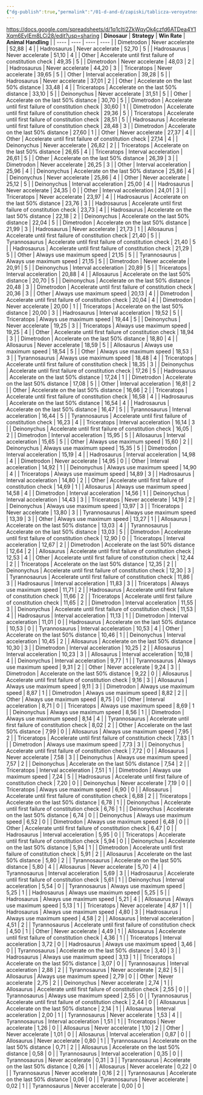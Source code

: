 ```yaml
---
{"dg-publish":true,"permalink":"/01-d-and-d/zapiski/tablicza-veroyatnostej-pobedy-v-skachkah/","created":"2024-11-09T09:06:49.811+03:00","updated":"2024-01-16T21:42:00.260+03:00"}
---
```



https://docs.google.com/spreadsheets/d/1q1cIti2ZkWqyOk4czfd6ATDea4Y1Xqm6EyIEm8LCi28/edit?usp=sharing
| **Dinosaur** | **Strategy** | **Win Rate** | **Animal Handling** |
| ---- | ---- | ---- | ---- |
| Dimetrodon | Never accelerate | 52,88 | 4 |
| Hadrosaurus | Never accelerate | 52,70 | 5 |
| Hadrosaurus | Never accelerate | 51,10 | 4 |
| Other | Accelerate until first failure of constitution check | 49,35 | 5 |
| Dimetrodon | Never accelerate | 48,03 | 2 |
| Hadrosaurus | Never accelerate | 44,20 | 3 |
| Triceratops | Never accelerate | 39,65 | 5 |
| Other | Interval acceleration | 39,28 | 5 |
| Hadrosaurus | Never accelerate | 37,01 | 2 |
| Other | Accelerate on the last 50% distance | 33,48 | 4 |
| Triceratops | Accelerate on the last 50% distance | 33,10 | 5 |
| Deinonychus | Never accelerate | 31,51 | 5 |
| Other | Accelerate on the last 50% distance | 30,70 | 5 |
| Dimetrodon | Accelerate until first failure of constitution check | 30,60 | 1 |
| Dimetrodon | Accelerate until first failure of constitution check | 29,36 | 5 |
| Triceratops | Accelerate until first failure of constitution check | 28,51 | 5 |
| Hadrosaurus | Accelerate until first failure of constitution check | 28,48 | 3 |
| Dimetrodon | Accelerate on the last 50% distance | 27,60 | 1 |
| Other | Never accelerate | 27,37 | 4 |
| Other | Accelerate until first failure of constitution check | 27,14 | 4 |
| Deinonychus | Never accelerate | 26,82 | 2 |
| Triceratops | Accelerate on the last 50% distance | 26,65 | 4 |
| Triceratops | Interval acceleration | 26,61 | 5 |
| Other | Accelerate on the last 50% distance | 26,39 | 3 |
| Dimetrodon | Never accelerate | 26,25 | 3 |
| Other | Interval acceleration | 25,96 | 4 |
| Deinonychus | Accelerate on the last 50% distance | 25,86 | 4 |
| Deinonychus | Never accelerate | 25,86 | 4 |
| Other | Never accelerate | 25,12 | 5 |
| Deinonychus | Interval acceleration | 25,00 | 4 |
| Hadrosaurus | Never accelerate | 24,35 | 0 |
| Other | Interval acceleration | 24,01 | 3 |
| Triceratops | Never accelerate | 23,97 | 4 |
| Hadrosaurus | Accelerate on the last 50% distance | 23,76 | 3 |
| Hadrosaurus | Accelerate until first failure of constitution check | 23,73 | 4 |
| Hadrosaurus | Accelerate on the last 50% distance | 22,18 | 2 |
| Deinonychus | Accelerate on the last 50% distance | 22,04 | 5 |
| Dimetrodon | Accelerate on the last 50% distance | 21,99 | 3 |
| Hadrosaurus | Never accelerate | 21,73 | 1 |
| Allosaurus | Accelerate until first failure of constitution check | 21,40 | 5 |
| Tyrannosaurus | Accelerate until first failure of constitution check | 21,40 | 5 |
| Hadrosaurus | Accelerate until first failure of constitution check | 21,29 | 5 |
| Other | Always use maximum speed | 21,15 | 5 |
| Tyrannosaurus | Always use maximum speed | 21,15 | 5 |
| Dimetrodon | Never accelerate | 20,91 | 5 |
| Deinonychus | Interval acceleration | 20,89 | 5 |
| Triceratops | Interval acceleration | 20,88 | 4 |
| Allosaurus | Accelerate on the last 50% distance | 20,70 | 5 |
| Deinonychus | Accelerate on the last 50% distance | 20,48 | 3 |
| Dimetrodon | Accelerate until first failure of constitution check | 20,36 | 3 |
| Other | Always use maximum speed | 20,13 | 4 |
| Dimetrodon | Accelerate until first failure of constitution check | 20,04 | 4 |
| Dimetrodon | Never accelerate | 20,00 | 1 |
| Triceratops | Accelerate on the last 50% distance | 20,00 | 3 |
| Hadrosaurus | Interval acceleration | 19,52 | 5 |
| Triceratops | Always use maximum speed | 19,44 | 5 |
| Deinonychus | Never accelerate | 19,25 | 3 |
| Triceratops | Always use maximum speed | 19,25 | 4 |
| Other | Accelerate until first failure of constitution check | 18,94 | 3 |
| Dimetrodon | Accelerate on the last 50% distance | 18,80 | 4 |
| Allosaurus | Never accelerate | 18,59 | 5 |
| Allosaurus | Always use maximum speed | 18,54 | 5 |
| Other | Always use maximum speed | 18,53 | 3 |
| Tyrannosaurus | Always use maximum speed | 18,48 | 4 |
| Triceratops | Accelerate until first failure of constitution check | 18,35 | 3 |
| Deinonychus | Accelerate until first failure of constitution check | 17,26 | 5 |
| Hadrosaurus | Accelerate on the last 50% distance | 17,24 | 1 |
| Dimetrodon | Accelerate on the last 50% distance | 17,08 | 5 |
| Other | Interval acceleration | 16,81 | 2 |
| Other | Accelerate on the last 50% distance | 16,66 | 2 |
| Triceratops | Accelerate until first failure of constitution check | 16,58 | 4 |
| Hadrosaurus | Accelerate on the last 50% distance | 16,54 | 4 |
| Hadrosaurus | Accelerate on the last 50% distance | 16,47 | 5 |
| Tyrannosaurus | Interval acceleration | 16,44 | 5 |
| Tyrannosaurus | Accelerate until first failure of constitution check | 16,23 | 4 |
| Triceratops | Interval acceleration | 16,14 | 3 |
| Deinonychus | Accelerate until first failure of constitution check | 16,05 | 2 |
| Dimetrodon | Interval acceleration | 15,95 | 5 |
| Allosaurus | Interval acceleration | 15,65 | 5 |
| Other | Always use maximum speed | 15,60 | 2 |
| Deinonychus | Always use maximum speed | 15,35 | 5 |
| Dimetrodon | Interval acceleration | 15,19 | 4 |
| Hadrosaurus | Interval acceleration | 14,98 | 4 |
| Dimetrodon | Never accelerate | 14,95 | 0 |
| Other | Interval acceleration | 14,92 | 1 |
| Deinonychus | Always use maximum speed | 14,90 | 4 |
| Triceratops | Always use maximum speed | 14,89 | 3 |
| Hadrosaurus | Interval acceleration | 14,80 | 2 |
| Other | Accelerate until first failure of constitution check | 14,69 | 1 |
| Allosaurus | Always use maximum speed | 14,58 | 4 |
| Dimetrodon | Interval acceleration | 14,56 | 1 |
| Deinonychus | Interval acceleration | 14,43 | 3 |
| Triceratops | Never accelerate | 14,19 | 2 |
| Deinonychus | Always use maximum speed | 13,97 | 3 |
| Triceratops | Never accelerate | 13,80 | 3 |
| Tyrannosaurus | Always use maximum speed | 13,39 | 3 |
| Other | Always use maximum speed | 13,27 | 1 |
| Allosaurus | Accelerate on the last 50% distance | 13,03 | 4 |
| Tyrannosaurus | Accelerate on the last 50% distance | 13,03 | 5 |
| Dimetrodon | Accelerate until first failure of constitution check | 12,90 | 0 |
| Triceratops | Interval acceleration | 12,67 | 2 |
| Dimetrodon | Accelerate on the last 50% distance | 12,64 | 2 |
| Allosaurus | Accelerate until first failure of constitution check | 12,53 | 4 |
| Other | Accelerate until first failure of constitution check | 12,44 | 2 |
| Triceratops | Accelerate on the last 50% distance | 12,35 | 2 |
| Deinonychus | Accelerate until first failure of constitution check | 12,30 | 3 |
| Tyrannosaurus | Accelerate until first failure of constitution check | 11,86 | 3 |
| Hadrosaurus | Interval acceleration | 11,83 | 3 |
| Triceratops | Always use maximum speed | 11,71 | 2 |
| Hadrosaurus | Accelerate until first failure of constitution check | 11,66 | 2 |
| Triceratops | Accelerate until first failure of constitution check | 11,65 | 2 |
| Dimetrodon | Interval acceleration | 11,55 | 3 |
| Deinonychus | Accelerate until first failure of constitution check | 11,53 | 4 |
| Hadrosaurus | Interval acceleration | 11,13 | 1 |
| Dimetrodon | Interval acceleration | 11,01 | 0 |
| Hadrosaurus | Accelerate on the last 50% distance | 10,53 | 0 |
| Tyrannosaurus | Interval acceleration | 10,53 | 4 |
| Other | Accelerate on the last 50% distance | 10,46 | 1 |
| Deinonychus | Interval acceleration | 10,45 | 2 |
| Allosaurus | Accelerate on the last 50% distance | 10,30 | 3 |
| Dimetrodon | Interval acceleration | 10,25 | 2 |
| Allosaurus | Interval acceleration | 10,23 | 3 |
| Allosaurus | Interval acceleration | 10,18 | 4 |
| Deinonychus | Interval acceleration | 9,77 | 1 |
| Tyrannosaurus | Always use maximum speed | 9,31 | 2 |
| Other | Never accelerate | 9,24 | 3 |
| Dimetrodon | Accelerate on the last 50% distance | 9,22 | 0 |
| Allosaurus | Accelerate until first failure of constitution check | 9,16 | 3 |
| Allosaurus | Always use maximum speed | 9,11 | 3 |
| Dimetrodon | Always use maximum speed | 8,87 | 1 |
| Dimetrodon | Always use maximum speed | 8,82 | 2 |
| Other | Always use maximum speed | 8,75 | 0 |
| Other | Interval acceleration | 8,71 | 0 |
| Triceratops | Always use maximum speed | 8,69 | 1 |
| Deinonychus | Always use maximum speed | 8,56 | 1 |
| Dimetrodon | Always use maximum speed | 8,14 | 4 |
| Tyrannosaurus | Accelerate until first failure of constitution check | 8,02 | 2 |
| Other | Accelerate on the last 50% distance | 7,99 | 0 |
| Allosaurus | Always use maximum speed | 7,95 | 2 |
| Triceratops | Accelerate until first failure of constitution check | 7,83 | 1 |
| Dimetrodon | Always use maximum speed | 7,73 | 3 |
| Deinonychus | Accelerate until first failure of constitution check | 7,72 | 0 |
| Allosaurus | Never accelerate | 7,58 | 3 |
| Deinonychus | Always use maximum speed | 7,57 | 2 |
| Deinonychus | Accelerate on the last 50% distance | 7,54 | 2 |
| Triceratops | Interval acceleration | 7,51 | 1 |
| Dimetrodon | Always use maximum speed | 7,24 | 5 |
| Hadrosaurus | Accelerate until first failure of constitution check | 7,20 | 0 |
| Deinonychus | Never accelerate | 7,19 | 0 |
| Triceratops | Always use maximum speed | 6,90 | 0 |
| Allosaurus | Accelerate until first failure of constitution check | 6,88 | 2 |
| Triceratops | Accelerate on the last 50% distance | 6,78 | 1 |
| Deinonychus | Accelerate until first failure of constitution check | 6,76 | 1 |
| Deinonychus | Accelerate on the last 50% distance | 6,74 | 0 |
| Deinonychus | Always use maximum speed | 6,52 | 0 |
| Dimetrodon | Always use maximum speed | 6,48 | 0 |
| Other | Accelerate until first failure of constitution check | 6,47 | 0 |
| Hadrosaurus | Interval acceleration | 5,95 | 0 |
| Triceratops | Accelerate until first failure of constitution check | 5,94 | 0 |
| Deinonychus | Accelerate on the last 50% distance | 5,94 | 1 |
| Dimetrodon | Accelerate until first failure of constitution check | 5,91 | 2 |
| Allosaurus | Accelerate on the last 50% distance | 5,80 | 2 |
| Tyrannosaurus | Accelerate on the last 50% distance | 5,80 | 4 |
| Allosaurus | Never accelerate | 5,70 | 4 |
| Tyrannosaurus | Interval acceleration | 5,69 | 3 |
| Hadrosaurus | Accelerate until first failure of constitution check | 5,61 | 1 |
| Deinonychus | Interval acceleration | 5,54 | 0 |
| Tyrannosaurus | Always use maximum speed | 5,25 | 1 |
| Hadrosaurus | Always use maximum speed | 5,25 | 5 |
| Hadrosaurus | Always use maximum speed | 5,21 | 4 |
| Allosaurus | Always use maximum speed | 5,13 | 1 |
| Triceratops | Never accelerate | 4,87 | 1 |
| Hadrosaurus | Always use maximum speed | 4,80 | 3 |
| Hadrosaurus | Always use maximum speed | 4,58 | 2 |
| Allosaurus | Interval acceleration | 4,51 | 2 |
| Tyrannosaurus | Accelerate until first failure of constitution check | 4,50 | 1 |
| Other | Never accelerate | 4,49 | 1 |
| Allosaurus | Accelerate until first failure of constitution check | 4,36 | 1 |
| Triceratops | Interval acceleration | 3,72 | 0 |
| Hadrosaurus | Always use maximum speed | 3,46 | 0 |
| Tyrannosaurus | Accelerate on the last 50% distance | 3,40 | 3 |
| Hadrosaurus | Always use maximum speed | 3,13 | 1 |
| Triceratops | Accelerate on the last 50% distance | 3,07 | 0 |
| Tyrannosaurus | Interval acceleration | 2,88 | 2 |
| Tyrannosaurus | Never accelerate | 2,82 | 5 |
| Allosaurus | Always use maximum speed | 2,79 | 0 |
| Other | Never accelerate | 2,75 | 2 |
| Deinonychus | Never accelerate | 2,74 | 1 |
| Allosaurus | Accelerate until first failure of constitution check | 2,55 | 0 |
| Tyrannosaurus | Always use maximum speed | 2,55 | 0 |
| Tyrannosaurus | Accelerate until first failure of constitution check | 2,44 | 0 |
| Allosaurus | Accelerate on the last 50% distance | 2,14 | 1 |
| Allosaurus | Interval acceleration | 2,00 | 1 |
| Tyrannosaurus | Never accelerate | 1,53 | 4 |
| Tyrannosaurus | Interval acceleration | 1,51 | 1 |
| Triceratops | Never accelerate | 1,26 | 0 |
| Allosaurus | Never accelerate | 1,10 | 2 |
| Other | Never accelerate | 1,01 | 0 |
| Allosaurus | Interval acceleration | 0,87 | 0 |
| Allosaurus | Never accelerate | 0,80 | 1 |
| Tyrannosaurus | Accelerate on the last 50% distance | 0,71 | 2 |
| Allosaurus | Accelerate on the last 50% distance | 0,58 | 0 |
| Tyrannosaurus | Interval acceleration | 0,35 | 0 |
| Tyrannosaurus | Never accelerate | 0,31 | 3 |
| Tyrannosaurus | Accelerate on the last 50% distance | 0,26 | 1 |
| Allosaurus | Never accelerate | 0,22 | 0 |
| Tyrannosaurus | Never accelerate | 0,16 | 2 |
| Tyrannosaurus | Accelerate on the last 50% distance | 0,06 | 0 |
| Tyrannosaurus | Never accelerate | 0,02 | 1 |
| Tyrannosaurus | Never accelerate | 0,00 | 0 |
